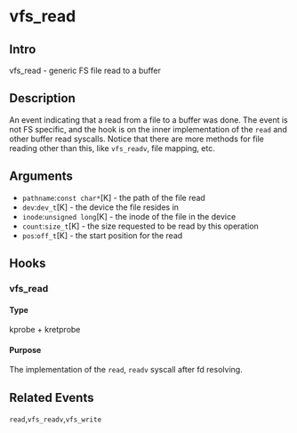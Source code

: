 # vfs_read

## Intro
vfs_read - generic FS file read to a buffer

## Description
An event indicating that a read from a file to a buffer was done.
The event is not FS specific, and the hook is on the inner implementation of the `read` and other buffer read syscalls.
Notice that there are more methods for file reading other than this, like `vfs_readv`, file mapping, etc.

## Arguments
* `pathname`:`const char*`[K] - the path of the file read
* `dev`:`dev_t`[K] - the device the file resides in
* `inode`:`unsigned long`[K] - the inode of the file in the device
* `count`:`size_t`[K] - the size requested to be read by this operation
* `pos`:`off_t`[K] - the start position for the read

## Hooks
### vfs_read
#### Type
kprobe + kretprobe
#### Purpose
The implementation of the `read`, `readv` syscall after fd resolving.

## Related Events
`read`,`vfs_readv`,`vfs_write`